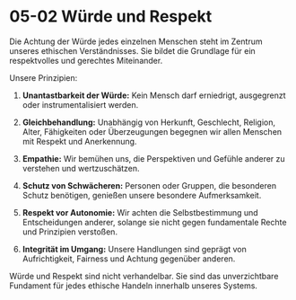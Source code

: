 # 05-02 Würde und Respekt

Die Achtung der Würde jedes einzelnen Menschen steht im Zentrum unseres ethischen Verständnisses. Sie bildet die Grundlage für ein respektvolles und gerechtes Miteinander.

Unsere Prinzipien:

1. **Unantastbarkeit der Würde:** Kein Mensch darf erniedrigt, ausgegrenzt oder instrumentalisiert werden.

2. **Gleichbehandlung:** Unabhängig von Herkunft, Geschlecht, Religion, Alter, Fähigkeiten oder Überzeugungen begegnen wir allen Menschen mit Respekt und Anerkennung.

3. **Empathie:** Wir bemühen uns, die Perspektiven und Gefühle anderer zu verstehen und wertzuschätzen.

4. **Schutz von Schwächeren:** Personen oder Gruppen, die besonderen Schutz benötigen, genießen unsere besondere Aufmerksamkeit.

5. **Respekt vor Autonomie:** Wir achten die Selbstbestimmung und Entscheidungen anderer, solange sie nicht gegen fundamentale Rechte und Prinzipien verstoßen.

6. **Integrität im Umgang:** Unsere Handlungen sind geprägt von Aufrichtigkeit, Fairness und Achtung gegenüber anderen.

Würde und Respekt sind nicht verhandelbar. Sie sind das unverzichtbare Fundament für jedes ethische Handeln innerhalb unseres Systems.